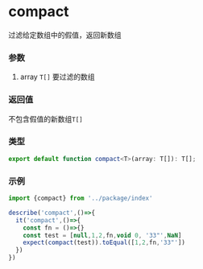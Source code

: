 # compact
过滤给定数组中的假值，返回新数组
### 参数
 1. array `T[]` 要过滤的数组

### 返回值
不包含假值的新数组`T[]`

### 类型

```ts
export default function compact<T>(array: T[]): T[];
```

### 示例

``` ts
import {compact} from '../package/index'

describe('compact',()=>{
  it('compact',()=>{
    const fn = ()=>{}
    const test = [null,1,2,fn,void 0, '33"',NaN]
    expect(compact(test)).toEqual([1,2,fn,'33"'])
  })
})
```